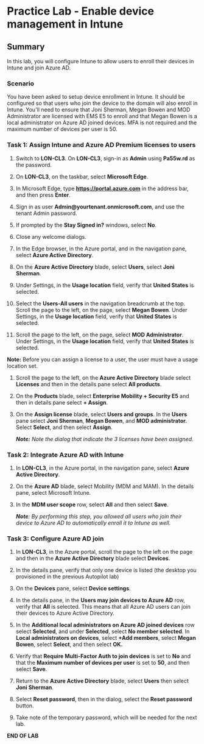 # Practice Lab - Enable device management in Intune

## Summary

In this lab, you will configure Intune to allow users to enroll their devices in Intune and join Azure AD.

### Scenario

You have been asked to setup device enrollment in Intune. It should be configured so that users who join the device to the domain will also enroll in Intune.  You'll need to ensure that Joni Sherman, Megan Bowen and MOD Administrator are licensed with EMS E5 to enroll and that Megan Bowen is a local administrator on Azure AD joined devices.
MFA is not required and the maximum number of devices per user is 50.

### Task 1: Assign Intune and Azure AD Premium licenses to users

1.  Switch to **LON-CL3**. On **LON-CL3**, sign-in as **Admin** using
    **Pa55w.rd** as the password.

2.  On **LON-CL3**, on the taskbar, select **Microsoft Edge**.

3.  In Microsoft Edge, type **https://portal.azure.com** in the address bar, and
    then press **Enter**.

4.  Sign in as user **Admin\@yourtenant.onmicrosoft.com**, and use the tenant
    Admin password.

5.  If prompted by the **Stay Signed in?** windows, select **No**.

6.  Close any welcome dialogs.

7.  In the Edge browser, in the Azure portal, and in the navigation pane, select
    **Azure Active Directory**.

8.  On the **Azure Active Directory** blade, select **Users**, select **Joni
    Sherman**.

9. Under Settings, in the **Usage location** field, verify that **United
    States** is selected.

10. Select the **Users-All users** in the navigation breadcrumb at the top.
    Scroll the page to the left, on the page, select **Megan Bowen**. Under
    Settings, in the **Usage location** field, verify that **United States** is
    selected.

12. Scroll the page to the left, on the page, select **MOD Administrator**. Under
    Settings, in the **Usage location** field, verify that **United States** is
    selected.

**Note:** Before you can assign a license to a user, the user must have a usage
location set.

1.  Scroll the page to the left, on the **Azure Active Directory** blade select
    **Licenses** and then in the details pane select **All products**.

2.  On the **Products** blade, select **Enterprise Mobility + Security E5** and
    then in details pane select **+ Assign**.

3.  On the **Assign license** blade, select **Users and groups**. In the
    **Users** pane select **Joni Sherman**, **Megan Bowen**, and **MOD
    administrator.** Select **Select**, and then select **Assign**.

    _**Note:** Note the dialog that indicate the 3 licenses have been assigned._

### Task 2: Integrate Azure AD with Intune

1.  In **LON-CL3**, in the Azure portal, in the navigation pane, select **Azure
    Active Directory**.

2.  On the **Azure AD** blade, select Mobility (MDM and MAM). In the details pane, select Microsoft Intune.

3.  In the **MDM user scope** row, select **All** and
    then select **Save**.

    _**Note**: By performing this step, you allowed all users who join their device to Azure AD to automatically enroll it to Intune as well._

### Task 3: Configure Azure AD join

1.  In **LON-CL3**, in the Azure portal, scroll the page to the left on the page
    and then in the **Azure Active Directory** blade select **Devices**.

2.  In the details pane, verify that only one device is listed (the desktop you provisioned in the previous Autopilot lab)

3.  On the **Devices** pane, select **Device settings**.

4.  In the details pane, in the **Users may join devices to Azure AD** row,
    verify that **All** is selected. This means that all Azure AD users can join
    their devices to Azure Active Directory.

5.  In the **Additional local administrators on Azure AD joined devices** row
    select **Selected**, and under **Selected**, select **No member selected**. In
    **Local administrators on devices**, select **+Add members**, select **Megan
    Bowen**, select **Select**, and then select **OK.**

6.  Verify that **Require Multi-Factor Auth to join devices** is set to **No**
    and that the **Maximum number of devices per user** is set to **50**, and
    then select **Save**.

7.  Return to the **Azure Active Directory** blade, select **Users** then select
    **Joni Sherman**.

8.  Select **Reset password**, then in the dialog, select the **Reset password** button. 

9.  Take note of the temporary password, which will be needed for the next lab.



**END OF LAB**